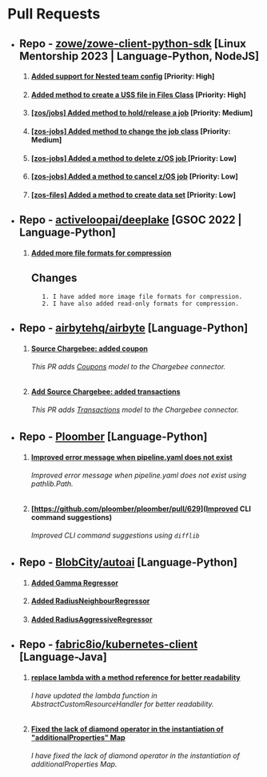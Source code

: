 
# Pull Requests

- ## Repo - [zowe/zowe-client-python-sdk](https://github.com/aadityasinha-dotcom/zowe-client-python-sdk) [Linux Mentorship 2023 | Language-Python, NodeJS]
  1. #### [Added support for Nested team config](https://github.com/zowe/zowe-client-python-sdk/pull/144) [Priority: High]
  2. #### [Added method to create a USS file in Files Class](https://github.com/zowe/zowe-client-python-sdk/pull/50) [Priority: High]
  3. #### [[zos/jobs] Added method to hold/release a job](https://github.com/zowe/zowe-client-python-sdk/pull/186) [Priority: Medium]
  4. #### [[zos-jobs] Added method to change the job class](https://github.com/zowe/zowe-client-python-sdk/pull/183) [Priority: Medium]
  5. #### [[zos-jobs] Added a method to delete z/OS job ](https://github.com/zowe/zowe-client-python-sdk/pull/76) [Priority: Low]
  6. #### [ [zos-jobs] Added a method to cancel z/OS job](https://github.com/zowe/zowe-client-python-sdk/pull/75) [Priority: Low]
  7. #### [[zos-files] Added a method to create data set](https://github.com/zowe/zowe-client-python-sdk/pull/86) [Priority: Low]

- ## Repo -  [activeloopai/deeplake](https://github.com/aadityasinha-dotcom/Hub) [GSOC 2022 | Language-Python]
  1. #### [Added more file formats for compression](https://github.com/activeloopai/deeplake/pull/1597)
      ## Changes
            1. I have added more image file formats for compression.
            2. I have also added read-only formats for compression.

- ## Repo - [airbytehq/airbyte](https://github.com/aadityasinha-dotcom/airbyte) [Language-Python]
  1. #### [Source Chargebee: added coupon](https://github.com/airbytehq/airbyte/pull/10269)
      ###### This PR adds [Coupons](https://apidocs.eu.chargebee.com/docs/api/coupons?prod_cat_ver=2) model to the Chargebee connector.
  2. #### [Add Source Chargebee: added transactions](https://github.com/airbytehq/airbyte/pull/10312)
      ###### This PR adds [Transactions](https://apidocs.eu.chargebee.com/docs/api/transactions?prod_cat_ver=2) model to the Chargebee connector.

- ## Repo - [Ploomber](https://github.com/aadityasinha-dotcom/ploomber) [Language-Python]
  1. #### [Improved error message when pipeline.yaml does not exist](https://github.com/ploomber/ploomber/pull/517)
      ###### Improved error message when pipeline.yaml does not exist using pathlib.Path.
  2. #### [https://github.com/ploomber/ploomber/pull/629](Improved CLI command suggestions)
      ###### Improved CLI command suggestions using `difflib`

- ## Repo - [BlobCity/autoai](https://github.com/aadityasinha-dotcom/autoai) [Language-Python]
  1. #### [Added Gamma Regressor](https://github.com/blobcity/autoai/pull/129)
  2. #### [Added RadiusNeighbourRegressor](https://github.com/blobcity/autoai/pull/134)
  3. #### [Added RadiusAggressiveRegressor](https://github.com/blobcity/autoai/pull/135)
  
- ## Repo - [fabric8io/kubernetes-client](https://github.com/aadityasinha-dotcom/kubernetes-client) [Language-Java]
  1. #### [replace lambda with a method reference for better readability](https://github.com/fabric8io/kubernetes-client/pull/3409) 
      ###### I have updated the lambda function in AbstractCustomResourceHandler for better readability.
  2. #### [Fixed the lack of diamond operator in the instantiation of "additionalProperties" Map](https://github.com/fabric8io/kubernetes-client/pull/3464)
      ###### I have fixed the lack of diamond operator in the instantiation of additionalProperties Map.
